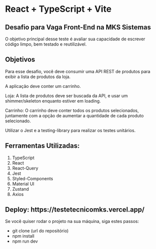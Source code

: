 # React + TypeScript + Vite

<h2>Desafio para Vaga Front-End na MKS Sistemas</h2>

O objetivo principal desse teste é avaliar sua capacidade de escrever código limpo, bem testado e reutilizável. 

<h2>Objetivos</h2>

Para esse desafio, você deve consumir uma API REST de produtos para exibir a lista de produtos da loja.

A aplicação deve conter um carrinho.

Loja: A lista de produtos deve ser buscada da API, e usar um shimmer/skeleton enquanto estiver em loading.

Carrinho: O carrinho deve conter todos os produtos selecionados, juntamente com a opção de aumentar a quantidade de cada produto selecionado.

Utilizar o Jest e a testing-library para realizar os testes unitários.

## Ferramentas Utilizadas:

<ol>
   <li>TypeScript</li>
   <li>React</li>
   <li>React-Query</li>
   <li>Jest</li>
   <li>Styled-Components</li>
   <li>Material UI</li>
   <li>Zustand</li>
   <li>Axios</li>
</ol>

<h2>Deploy: https://testetecnicomks.vercel.app/</h2>

Se você quiser rodar o projeto na sua máquina, siga estes passos:
<ul>
   <li>git clone (url do repositório)</li>
   <li>npm install</li>
   <li>npm run dev</li>
</ul>


